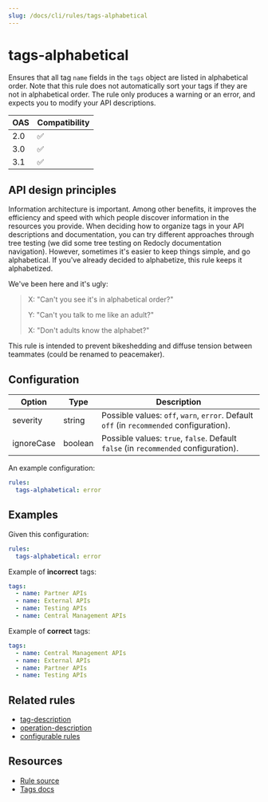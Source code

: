```yaml
---
slug: /docs/cli/rules/tags-alphabetical
---
```


# tags-alphabetical

Ensures that all tag `name` fields in the `tags` object are listed in alphabetical order.
Note that this rule does not automatically sort your tags if they are not in alphabetical order.
The rule only produces a warning or an error, and expects you to modify your API descriptions.

| OAS | Compatibility |
| --- | ------------- |
| 2.0 | ✅            |
| 3.0 | ✅            |
| 3.1 | ✅            |

## API design principles

Information architecture is important. Among other benefits, it improves the efficiency and speed with which people discover information in the resources you provide.
When deciding how to organize tags in your API descriptions and documentation, you can try different approaches through tree testing (we did some tree testing on Redocly documentation navigation).
However, sometimes it's easier to keep things simple, and go alphabetical. If you've already decided to alphabetize, this rule keeps it alphabetized.

We've been here and it's ugly:

> X: "Can't you see it's in alphabetical order?"
>
> Y: "Can't you talk to me like an adult?"
>
> X: "Don't adults know the alphabet?"

This rule is intended to prevent bikeshedding and diffuse tension between teammates (could be renamed to peacemaker).

## Configuration

| Option     | Type    | Description                                                                              |
| ---------- | ------- | ---------------------------------------------------------------------------------------- |
| severity   | string  | Possible values: `off`, `warn`, `error`. Default `off` (in `recommended` configuration). |
| ignoreCase | boolean | Possible values: `true`, `false`. Default `false` (in `recommended` configuration).      |

An example configuration:

```yaml
rules:
  tags-alphabetical: error
```

## Examples

Given this configuration:

```yaml
rules:
  tags-alphabetical: error
```

Example of **incorrect** tags:

```yaml Bad example
tags:
  - name: Partner APIs
  - name: External APIs
  - name: Testing APIs
  - name: Central Management APIs
```

Example of **correct** tags:

```yaml Good example
tags:
  - name: Central Management APIs
  - name: External APIs
  - name: Partner APIs
  - name: Testing APIs
```

## Related rules

- [tag-description](./tag-description.md)
- [operation-description](./operation-description.md)
- [configurable rules](./configurable-rules.md)

## Resources

- [Rule source](https://github.com/Redocly/redocly-cli/blob/main/packages/core/src/rules/common/tags-alphabetical.ts)
- [Tags docs](https://redocly.com/docs/openapi-visual-reference/tags/)
